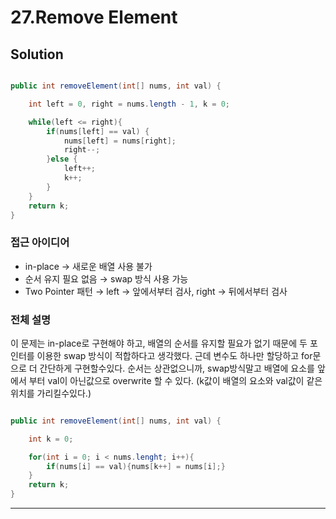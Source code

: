 # 27.Remove Element

## Solution
```java

public int removeElement(int[] nums, int val) {

    int left = 0, right = nums.length - 1, k = 0;

    while(left <= right){
        if(nums[left] == val) {
            nums[left] = nums[right];
            right--;
        }else {
            left++;
            k++;
        }
    }
    return k; 
}

```
### 접근 아이디어 
- in-place → 새로운 배열 사용 불가
- 순서 유지 필요 없음 → swap 방식 사용 가능
- Two Pointer 패턴 → left → 앞에서부터 검사, right → 뒤에서부터 검사

### 전체 설명 
이 문제는 in-place로 구현해야 하고, 배열의 순서를 유지할 필요가 없기 때문에 두 포인터를 이용한 swap 방식이 적합하다고 생각했다.
근데 변수도 하나만 할당하고 for문으로 더 간단하게 구현할수있다. 순서는 상관없으니까, swap방식말고 배열에 요소를 앞에서 부터 val이 아닌값으로 overwrite 할 수 있다. (k값이 배열의 요소와 val값이 같은 위치를 가리킬수있다.)

```java

public int removeElement(int[] nums, int val) {

    int k = 0;

    for(int i = 0; i < nums.lenght; i++){
        if(nums[i] == val){nums[k++] = nums[i];} 
    }
    return k; 
}

```



---

